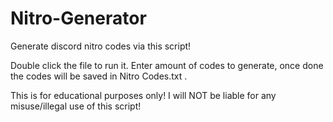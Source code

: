 # Nitro-Generator
Generate discord nitro codes via this script!

Double click the file to run it.
Enter amount of codes to generate, once done the codes will be saved in Nitro Codes.txt .

This is for educational purposes only!
I will NOT be liable for any misuse/illegal use of this script!
